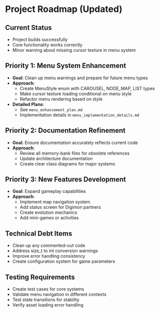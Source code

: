 # Project Roadmap (Updated)

## Current Status
- Project builds successfully
- Core functionality works correctly
- Minor warning about missing cursor texture in menu system

## Priority 1: Menu System Enhancement
- **Goal**: Clean up menu warnings and prepare for future menu types
- **Approach**: 
  - Create MenuStyle enum with CAROUSEL, NODE_MAP, LIST types
  - Make cursor texture loading conditional on menu style
  - Refactor menu rendering based on style
- **Detailed Plans**: 
  - See `menu_enhancement_plan.md`
  - Implementation details in `menu_implementation_details.md`

## Priority 2: Documentation Refinement
- **Goal**: Ensure documentation accurately reflects current code
- **Approach**:
  - Review all memory-bank files for obsolete references
  - Update architecture documentation
  - Create clear class diagrams for major systems

## Priority 3: New Features Development
- **Goal**: Expand gameplay capabilities
- **Approach**:
  - Implement map navigation system
  - Add status screen for Digimon partners
  - Create evolution mechanics
  - Add mini-games or activities

## Technical Debt Items
- Clean up any commented-out code
- Address size_t to int conversion warnings
- Improve error handling consistency
- Create configuration system for game parameters

## Testing Requirements
- Create test cases for core systems
- Validate menu navigation in different contexts
- Test state transitions for stability
- Verify asset loading error handling
